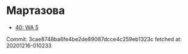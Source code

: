 # Мартазова
- [40: WA 5](40.md)

Commit: 3cae8748ba6fe4be2de89087dcce4c259eb1323c
 fetched at: 20201216-010233
